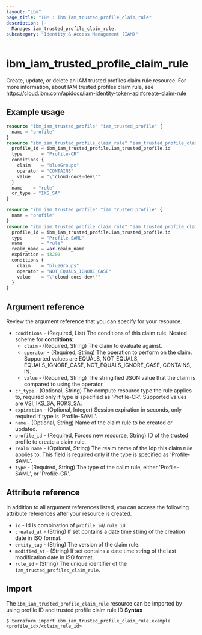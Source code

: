 ```yaml
---
layout: "ibm"
page_title: "IBM : ibm_iam_trusted_profile_claim_rule"
description: |-
  Manages iam_trusted_profile_claim_rule.
subcategory: "Identity & Access Management (IAM)"
---
```


# ibm_iam_trusted_profile_claim_rule

Create, update, or delete an IAM trusted profiles claim rule resource. For more information, about IAM trusted profiles claim rule, see https://cloud.ibm.com/apidocs/iam-identity-token-api#create-claim-rule

## Example usage

```terraform
resource "ibm_iam_trusted_profile" "iam_trusted_profile" {
  name = "profile"
}
resource "ibm_iam_trusted_profile_claim_rule" "iam_trusted_profile_claim_rule" {
  profile_id = ibm_iam_trusted_profile.iam_trusted_profile.id
  type       = "Profile-CR"
  conditions {
    claim    = "blueGroups"
    operator = "CONTAINS"
    value    = "\"cloud-docs-dev\""
  }
  name    = "rule"
  cr_type = "IKS_SA"
}

```

```terraform
resource "ibm_iam_trusted_profile" "iam_trusted_profile" {
  name = "profile"
}
resource "ibm_iam_trusted_profile_claim_rule" "iam_trusted_profile_claim_rule" {
  profile_id = ibm_iam_trusted_profile.iam_trusted_profile.id
  type       = "Profile-SAML"
  name       = "rule"
  realm_name = var.realm_name
  expiration = 43200
  conditions {
    claim    = "blueGroups"
    operator = "NOT_EQUALS_IGNORE_CASE"
    value    = "\"cloud-docs-dev\""
  }
}
```

## Argument reference

Review the argument reference that you can specify for your resource.

* `conditions` - (Required, List) The conditions of this claim rule.
Nested scheme for **conditions**:
	* `claim` - (Required, String) The claim to evaluate against.
	* `operator` - (Required, String) The operation to perform on the claim. Supported values are EQUALS, NOT_EQUALS, EQUALS_IGNORE_CASE, NOT_EQUALS_IGNORE_CASE, CONTAINS, IN.
	* `value` - (Required, String) The stringified JSON value that the claim is compared to using the operator.
* `cr_type` - (Optional, String) The compute resource type the rule applies to, required only if type is specified as 'Profile-CR'. Supported values are VSI, IKS_SA, ROKS_SA.
* `expiration` - (Optional, Integer) Session expiration in seconds, only required if type is 'Profile-SAML'.
* `name` - (Optional, String) Name of the claim rule to be created or updated.
* `profile_id` - (Required, Forces new resource, String) ID of the trusted profile to create a claim rule.
* `realm_name` - (Optional, String) The realm name of the Idp this claim rule applies to. This field is required only if the type is specified as 'Profile-SAML'.
* `type` - (Required, String) The type of the calim rule, either 'Profile-SAML', or 'Profile-CR'.

## Attribute reference

In addition to all argument references listed, you can access the following attribute references after your resource is created.

* `id` - Id is combination of `profile_id`/ `rule_id`.
* `created_at` - (String) If set contains a date time string of the creation date in ISO format.
* `entity_tag` - (String) The version of the claim rule.
* `modified_at` - (String) If set contains a date time string of the last modification date in ISO format.
* `rule_id` - (String) The unique identifier of the `iam_trusted_profiles_claim_rule`.



## Import

The  `ibm_iam_trusted_profile_claim_rule` resource can be imported by using profile ID and trusted profile claim rule ID 
**Syntax**

```
$ terraform import ibm_iam_trusted_profile_claim_rule.example <profile_id>/<claim_rule_id>
```

